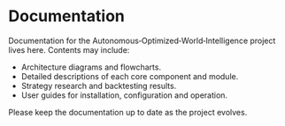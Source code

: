 # Documentation

Documentation for the Autonomous‑Optimized‑World‑Intelligence project lives here.  Contents may include:

- Architecture diagrams and flowcharts.
- Detailed descriptions of each core component and module.
- Strategy research and backtesting results.
- User guides for installation, configuration and operation.

Please keep the documentation up to date as the project evolves.